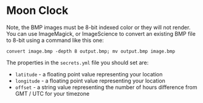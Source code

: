 # Moon Clock

Note, the BMP images must be 8-bit indexed color or they will not render. You can use ImageMagick, or
ImageScience to convert an existing BMP file to 8-bit using a command like this one:

```
convert image.bmp -depth 8 output.bmp; mv output.bmp image.bmp
```

The properties in the `secrets.yml` file you should set are:

* `latitude` - a floating point value representing your location
* `longitude` - a floating point value representing your location
* `offset` - a string value representing the number of hours difference from GMT / UTC for your timezone
